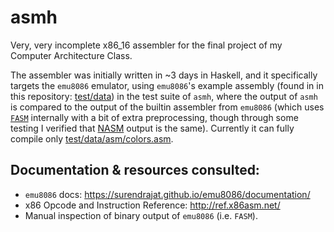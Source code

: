 # asmh

Very, very incomplete x86_16 assembler for the final project of my Computer Architecture Class.

The assembler was initially written in ~3 days in Haskell, and it specifically targets the `emu8086` emulator, using `emu8086`'s example assembly (found in in this repository: [test/data](test/data)) in the test suite of `asmh`, where the output of `asmh` is compared to the output of the builtin assembler from `emu8086` (which uses [`FASM`](https://en.wikipedia.org/wiki/FASM) internally with a bit of extra preprocessing, though through some testing I verified that [NASM](https://nasm.us/) output is the same). Currently it can fully compile only [test/data/asm/colors.asm](test/data/asm/colors.asm).

## Documentation & resources consulted:

- `emu8086` docs: <https://surendrajat.github.io/emu8086/documentation/>
- x86 Opcode and Instruction Reference: <http://ref.x86asm.net/>
- Manual inspection of binary output of `emu8086` (i.e. `FASM`).

